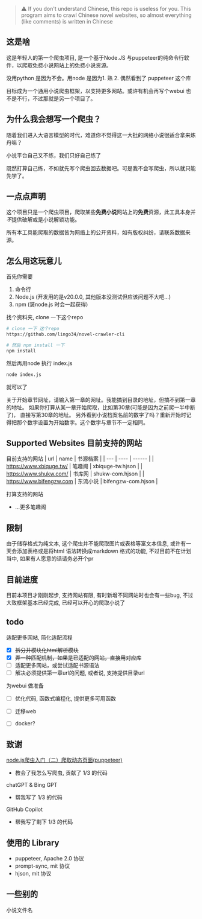 > :warning: If you don't understand Chinese, this repo is useless for you.
> This program aims to crawl Chinese novel websites, so almost everything (like comments) is written in Chinese

## 这是啥
这是年轻人的第一个爬虫项目, 是一个基于Node.JS 与puppeteer的纯命令行软件，以爬取免费小说网站上的免费小说资源。

没用python 是因为不会。用node 是因为1. 熟 2. 偶然看到了 puppeteer 这个库

目标成为一个通用小说爬虫框架，以支持更多网站。或许有机会再写个webui 也不是不行，不过那就是另一个项目了。



## 为什么我会想写一个爬虫？
随着我们进入大语言模型的时代，难道你不觉得这一大批的网络小说很适合拿来炼丹嘛？

小说平台自己又不练，我们只好自己练了

既然打算自己练，不如就先写个爬虫回去数据吧。可是我不会写爬虫，所以就只能先学了。

## 一点点声明

这个项目只是一个爬虫项目，爬取某些**免费小说**网站上的**免费**资源，此工具本身并*不*提供破解或是小说解锁功能。

所有本工具能爬取的数据皆为网络上的公开资料，如有版权纠纷，请联系数据来源。

## 怎么用这玩意儿
首先你需要
1. 命令行
2. Node.js (开发用的是v20.0.0, 其他版本没测试但应该问题不大吧...)
3. npm (装node.js 时会一起获得)

找个资料夹, clone 一下这个repo
~~~ sh
# clone 一下 这个repo
https://github.com/lingo34/novel-crawler-cli

# 然后 npm install 一下
npm install
~~~

然后再用node 执行 index.js
~~~sh
node index.js
~~~

就可以了

关于开始章节网址，请输入第一章的网址。我能搞到目录的地址，但搞不到第一章的地址。
如果你打算从某一章开始爬取，比如第30章(可能是因为之前爬一半中断了)， 直接写第30章的地址。
另外看到小说档案名前的数字了吗？重新开始时记得把那个数字设置为开始数字。这个数字与章节不一定相同。

## Supported Websites 目前支持的网站

目前支持的网站
| url | name | 书源档案 |
| --- | ---- | ------ |
| https://www.xbiquge.tw/   | 笔趣阁    | xbiquge-tw.hjson      |
| https://www.shukw.com/    | 书库网    | shukw-com.hjson       |
| https://www.bifengzw.com  | 东流小说  | bifengzw-com.hjson    |

打算支持的网站
- ...更多笔趣阁

## 限制
由于储存格式为纯文本, 这个爬虫并不能爬取图片或表格等富文本信息, 或许有一天会添加表格或是将html 语法转换成markdown 格式的功能, 不过目前不在计划当中, 如果有人愿意的话请务必开个pr



## 目前进度
目前本项目才刚刚起步, 支持网站有限, 有时新增不同网站时也会有一些bug, 不过大致框架基本已经完成, 已经可以开心的爬取小说了
## todo

适配更多网站, 简化适配流程

- [x] ~~拆分并模块化html解析模块~~
- [x] ~~弄一种匹配机制，如果是已适配的网站，直接用对应库~~
- [ ] 适配更多网站，或尝试适配书源语法
- [ ] 解决必须提供第一章url的问题, 或者说, 支持提供目录url

为webui 做准备

- [ ] 优化代码, 函数式编程化, 提供更多可用函数
- [ ] 迁移web
- [ ] docker?





## 致谢
[node.js爬虫入门（二）爬取动态页面(puppeteer)](https://peal.cc/blog/3)
- 教会了我怎么写爬虫, 贡献了 1/3 的代码

chatGPT & Bing GPT
- 帮我写了 1/3 的代码

GitHub Copilot
- 帮我写了剩下 1/3 的代码

## 使用的 Library
- puppeteer, Apache 2.0 协议
- prompt-sync, mit 协议
- hjson, mit 协议



## 一些别的

小说文件名





